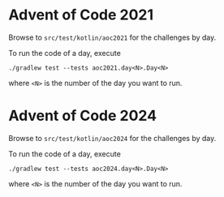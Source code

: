 # Advent of Code 2021

Browse to `src/test/kotlin/aoc2021` for the challenges by day.

To run the code of a day, execute
```
./gradlew test --tests aoc2021.day<N>.Day<N>
```
where `<N>` is the number of the day you want to run.

# Advent of Code 2024

Browse to `src/test/kotlin/aoc2024` for the challenges by day.

To run the code of a day, execute

```
./gradlew test --tests aoc2024.day<N>.Day<N>
```

where `<N>` is the number of the day you want to run.
